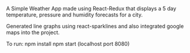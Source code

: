 A Simple Weather App made using React-Redux that displays a 5 day temperature, pressure and humidity forecasts for a city.

Generated line graphs using react-sparklines and also integrated google maps into the project.

To run:
npm install
npm start (localhost port 8080)
